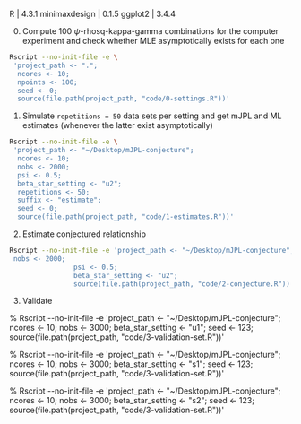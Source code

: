 R | 4.3.1
minimaxdesign | 0.1.5
ggplot2 | 3.4.4

0. Compute 100 $\psi$-rhosq-kappa-gamma combinations for the computer
   experiment and check whether MLE asymptotically exists for each one

```bash
Rscript --no-init-file -e \
 'project_path <- ".";
  ncores <- 10;
  npoints <- 100;
  seed <- 0;
  source(file.path(project_path, "code/0-settings.R"))'
```

1. Simulate `repetitions = 50` data sets per setting and get mJPL and ML estimates
   (whenever the latter exist asymptotically)

```bash
Rscript --no-init-file -e \
 'project_path <- "~/Desktop/mJPL-conjecture";
  ncores <- 10;
  nobs <- 2000;
  psi <- 0.5;
  beta_star_setting <- "u2";
  repetitions <- 50;
  suffix <- "estimate";
  seed <- 0;
  source(file.path(project_path, "code/1-estimates.R"))'
```

2. Estimate conjectured relationship

```bash
Rscript --no-init-file -e 'project_path <- "~/Desktop/mJPL-conjecture";
 nobs <- 2000;
			    psi <- 0.5;
			    beta_star_setting <- "u2";
			    source(file.path(project_path, "code/2-conjecture.R"))'
```

3. Validate

% Rscript --no-init-file -e 'project_path <- "~/Desktop/mJPL-conjecture";
                	   ncores <- 10;
			   nobs <- 3000;
			   beta_star_setting <- "u1";
			   seed <- 123;
			   source(file.path(project_path, "code/3-validation-set.R"))'

% Rscript --no-init-file -e 'project_path <- "~/Desktop/mJPL-conjecture";
                           ncores <- 10;
                           nobs <- 3000;
                           beta_star_setting <- "s1";
                           seed <- 123;
                           source(file.path(project_path, "code/3-validation-set.R"))'

% Rscript --no-init-file -e 'project_path <- "~/Desktop/mJPL-conjecture";
                           ncores <- 10;
                           nobs <- 3000;
                           beta_star_setting <- "s2";
                           seed <- 123;
                           source(file.path(project_path, "code/3-validation-set.R"))'







